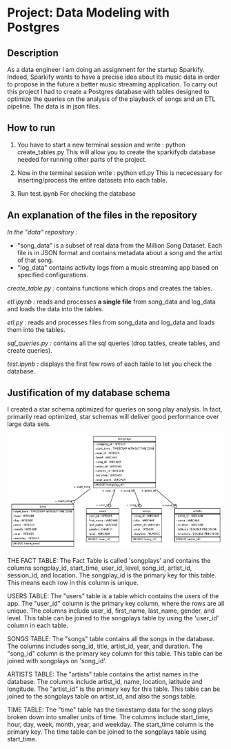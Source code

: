 
# Project: Data Modeling with Postgres

## Description

As a data engineer I am doing an assignment for the startup Sparkify. Indeed, Sparkify wants to have a precise idea about its music data in order to propose in the future a better music streaming application. To carry out this project I had to create a Postgres database with tables designed to optimize the queries on the analysis of the playback of songs and an ETL pipeline. The data is in json files.

## How to run 

1) You have to start a new terminal session and write : python create_tables.py
This will allow you to create the sparkifydb database needed for running other parts of the project.

2) Now in the terminal session write : python etl.py
This is nececessary for inserting/process the entire datasets into each table.

3) Run test.ipynb
For checking the database 

## An explanation of the files in the repository

*In the "data" repository :* 
- "song_data" is a subset of real data from the Million Song Dataset. Each file is in JSON format and contains metadata about a song and the artist of that song.
- "log_data" contains activity logs from a music streaming app based on specified configurations.

*create_table.py :* contains functions which drops and creates the tables.

*etl.ipynb :* reads and processes **a single file** from song_data and log_data and loads the data into the tables.
 
*etl.py :* reads and processes files from song_data and log_data and loads them into the tables.

*sql_queries.py :* contains all the sql queries (drop tables, create tables, and create queries).

*test.ipynb :* displays the first few rows of each table to let you check the database.


## Justification of my database schema

I created a star schema optimized for queries on song play analysis. In fact, primarily read optimized, star schemas will deliver good performance over large data sets.


![image](sparkifydb_erd.png)   
    

THE FACT TABLE: The Fact Table is called 'songplays' and contains the columns songplay_id, start_time, user_id, level, song_id, artist_id, session_id, and location. The songplay_id is the primary key for this table. This means each row in this column is unique. 

USERS TABLE: The "users" table is a table which contains the users of the app. The "user_id" column is the primary key column, where the rows are all unique. The columns include user_id, first_name, last_name, gender, and level. This table can be joined to the songplays table by using the 'user_id' column in each table.

SONGS TABLE: The "songs" table contains all the songs in the database. The columns includes song_id, title, artist_id, year, and duration. The "song_id" column is the primary key column for this table. This table can be joined with songplays on 'song_id'.

ARTISTS TABLE: The "artists" table contains the artist names in the database. The columns include artist_id, name, location, latitude and longitude. The "artist_id" is the primary key for this table. This table can be joined to the songplays table on artist_id, and also the songs table.

TIME TABLE: The "time" table has the timestamp data for the song plays broken down into smaller units of time. The columns include start_time, hour, day, week, month, year, and weekday. The start_time column is the primary key. The time table can be joined to the songplays table using start_time.


